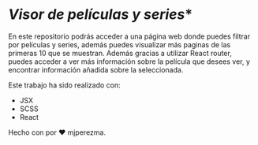 # *Visor de películas y series**

En este repositorio podrás acceder a una página web donde puedes filtrar por películas y series, además puedes visualizar más paginas de las primeras 10 que se muestran. Además gracias a utilizar React router, puedes acceder a ver más información sobre la película que desees ver, y encontrar información añadida sobre la seleccionada.


Este trabajo ha sido realizado con: 
- JSX
- SCSS
- React
 

Hecho con por ❤️ mjperezma.
